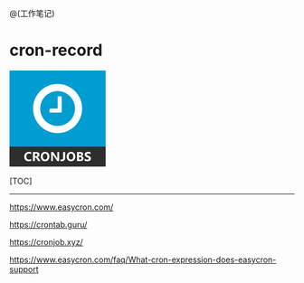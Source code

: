 @(工作笔记)

# cron-record

![Alt text](./1595693758954.png)

[TOC]

---

<https://www.easycron.com/>

<https://crontab.guru/>

<https://cronjob.xyz/>

<https://www.easycron.com/faq/What-cron-expression-does-easycron-support>

